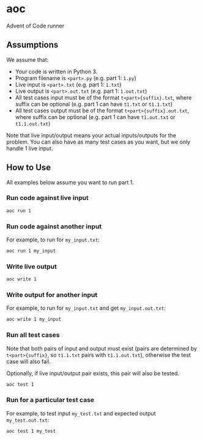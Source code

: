 # aoc

Advent of Code runner

## Assumptions

We assume that:

- Your code is written in Python 3.
- Program filename is `<part>.py` (e.g. part 1: `1.py`)
- Live input is `<part>.txt` (e.g. part 1: `1.txt`)
- Live output is `<part>.out.txt` (e.g. part 1: `1.out.txt`)
- All test cases input must be of the format `t<part>{suffix}.txt`, where suffix can be optional (e.g. part 1 can have `t1.txt` or `t1.1.txt`)
- All test cases output must be of the format `t<part>{suffix}.out.txt`, where suffix can be optional (e.g. part 1 can have `t1.out.txt` or `t1.1.out.txt`)

Note that live input/output means your actual inputs/outputs for the problem.
You can also have as many test cases as you want, but we only handle 1 live input.

## How to Use

All examples below assume you want to run part 1.

### Run code against live input

```bash
aoc run 1
```

### Run code against another input

For example, to run for `my_input.txt`:

```bash
aoc run 1 my_input
```

### Write live output

```bash
aoc write 1
```

### Write output for another input

For example, to run for `my_input.txt` and get `my_input.out.txt`:

```bash
aoc write 1 my_input
```

### Run all test cases

Note that both pairs of input and output must exist (pairs are determined
by `t<part>{suffix}`, so `t1.1.txt` pairs with `t1.1.out.txt`), otherwise
the test case will also fail.

Optionally, if live input/output pair exists, this pair will also be tested.

```bash
aoc test 1
```

### Run for a particular test case

For example, to test input `my_test.txt` and expected output `my_test.out.txt`:

```bash
aoc test 1 my_test
```
